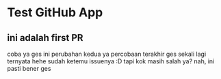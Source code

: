 # Test GitHub App

## ini adalah first PR
coba ya ges
ini perubahan kedua ya
percobaan terakhir ges
sekali lagi ternyata hehe
sudah ketemu issuenya :D
tapi kok masih salah ya?
nah, ini pasti bener ges
